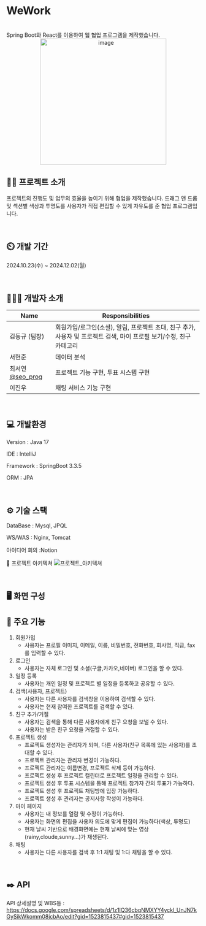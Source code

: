 # WeWork
<br/>
Spring Boot와 React를 이용하여 웹 협업 프로그램을 제작했습니다.
<div align="center">
<img width="329" alt="image" src="https://github.com/user-attachments/assets/c8a1bf8d-b591-4d69-abfa-200647e15a66">
</div>



👨‍🏫 프로젝트 소개
---
프로젝트의 진행도 및 업무의 효율을 높이기 위해 협업을 제작했습니다.
드래그 앤 드롭 및 섹션별 색상과 투명도를 사용자가 직접 편집할 수 있게 자유도를 준 협업 프로그램입니다.

<br/>

⏲️ 개발 기간
---

2024.10.23(수) ~ 2024.12.02(월)

<br/>


🧑‍🤝‍🧑 개발자 소개
---

| Name             | Responsibilities                                                         |
|------------------|-------------------------------------------------------------------------|
| 김동규 (팀장)    | 회원가입/로그인(소셜), 알림, 프로젝트 초대, 친구 추가, 사용자 및 프로젝트 검색, 마이 프로필 보기/수정, 친구 카테고리 |
| 서현준    | 데이터 분석                                                          |
| 최서연  [@seo_prog](https://github.com/seo_prog)    | 프로젝트 기능 구현, 투표 시스템 구현                    |
| 이진우     | 채팅 서비스 기능 구현                                 |


<br/>


💻 개발환경
---

Version : Java 17

IDE : IntelliJ

Framework : SpringBoot 3.3.5

ORM : JPA

<br/>

⚙️ 기술 스택
---
DataBase : Mysql, JPQL

WS/WAS : Nginx, Tomcat

아이디어 회의 :Notion

📝 프로젝트 아키텍쳐
![프로젝트_아키텍쳐](https://github.com/user-attachments/assets/612fbd75-512b-4f2c-bc15-93c74a09e5f4)

<br/>

 🖥 화면 구성
---



📌 주요 기능
---

1. 회원가입
   - 사용자는 프로필 이미지, 이메일, 이름, 비밀번호, 전화번호, 회사명, 직급, fax를 입력할 수 있다.
2. 로그인
   - 사용자는 자체 로그인 및 소셜(구글,카카오,네이버) 로그인을 할 수 있다.
3. 일정 등록
   - 사용자는 개인 일정 및 프로젝트 별 일정을 등록하고 공유할 수 있다.
3. 검색(사용자, 프로젝트)
   - 사용자는 다른 사용자를 검색창을 이용하여 검색할 수 있다.
   - 사용자는 현재 참여한 프로젝트를 검색할 수 있다.
4. 친구 추가/거절
   - 사용자는 검색을 통해 다른 사용자에게 친구 요청을 보낼 수 있다.
   - 사용자는 받은 친구 요청을 거절할 수 있다.
5. 프로젝트 생성
   - 프로젝트 생성자는 관리자가 되며, 다른 사용자(친구 목록에 있는 사용자)를 초대할 수 있다.
   - 프로젝트 관리자는 관리자 변경이 가능하다.
   - 프로젝트 관리자는 이름변경, 프로젝트 삭제 등이 가능하다.
   - 프로젝트 생성 후 프로젝트 캘린더로 프로젝트 일정을 관리할 수 있다.
   - 프로젝트 생성 후 투표 시스템을 통해 프로젝트 참가자 간의 투표가 가능하다.
   - 프로젝트 생성 후 프로젝트 채팅방에 입장 가능하다.
   - 프로젝트 생성 후 관리자는 공지사항 작성이 가능하다.
7. 마이 페이지
   - 사용자는 내 정보를 열람 및 수정이 가능하다.
   - 사용자는 화면의 편집을 사용자 의도에 맞게 편집이 가능하다(색상, 투명도)
   - 현재 날씨 기반으로 배경화면에는 현재 날씨에 맞는 영상(rainy,cloude,sunny...)가 재생된다.
8. 채팅
    - 사용자는 다른 사용자를 검색 후 1:1 채팅 및 1:다 채팅을 할 수 있다.
   
<br/>




✒️ API
---
API 상세설명 및 WBS등 : https://docs.google.com/spreadsheets/d/1z1IQ36cbqNMXYY4yckl_UnJN7kGySikWkomm08jcbAo/edit?gid=1523815437#gid=1523815437

<br/>
